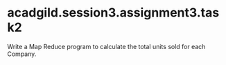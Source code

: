 # acadgild.session3.assignment3.task2
Write a Map Reduce program to calculate the total units sold for each Company.
